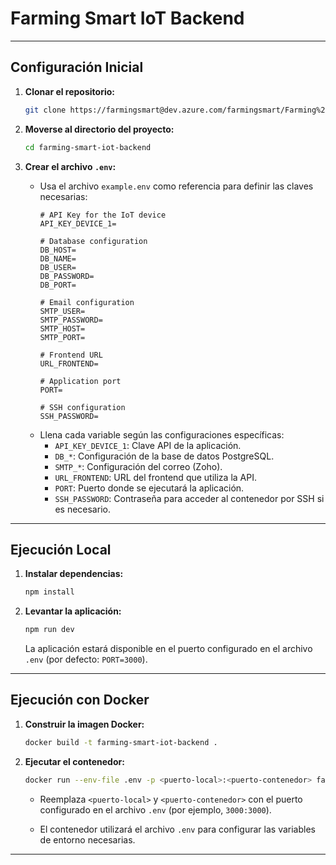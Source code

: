# Farming Smart IoT Backend
---

## Configuración Inicial

1. **Clonar el repositorio:**
   ```bash
   git clone https://farmingsmart@dev.azure.com/farmingsmart/Farming%20Smart/_git/farming-smart-iot-backend
   ```

2. **Moverse al directorio del proyecto:**
   ```bash
   cd farming-smart-iot-backend
   ```

3. **Crear el archivo `.env`:**
   - Usa el archivo `example.env` como referencia para definir las claves necesarias:
     ```plaintext
     # API Key for the IoT device
     API_KEY_DEVICE_1=

     # Database configuration
     DB_HOST=
     DB_NAME=
     DB_USER=
     DB_PASSWORD=
     DB_PORT=

     # Email configuration
     SMTP_USER=
     SMTP_PASSWORD=
     SMTP_HOST=
     SMTP_PORT=

     # Frontend URL
     URL_FRONTEND=

     # Application port
     PORT=

     # SSH configuration
     SSH_PASSWORD=
     ```
   - Llena cada variable según las configuraciones específicas:
     - `API_KEY_DEVICE_1`: Clave API de la aplicación.
     - `DB_*`: Configuración de la base de datos PostgreSQL.
     - `SMTP_*`: Configuración del correo (Zoho).
     - `URL_FRONTEND`: URL del frontend que utiliza la API.
     - `PORT`: Puerto donde se ejecutará la aplicación.
     - `SSH_PASSWORD`: Contraseña para acceder al contenedor por SSH si es necesario.

---

## Ejecución Local

1. **Instalar dependencias:**
   ```bash
   npm install
   ```

2. **Levantar la aplicación:**
   ```bash
   npm run dev
   ```

   La aplicación estará disponible en el puerto configurado en el archivo `.env` (por defecto: `PORT=3000`).

---

## Ejecución con Docker

1. **Construir la imagen Docker:**
   ```bash
   docker build -t farming-smart-iot-backend .
   ```

2. **Ejecutar el contenedor:**
   ```bash
   docker run --env-file .env -p <puerto-local>:<puerto-contenedor> farming-smart-iot-backend
   ```

   - Reemplaza `<puerto-local>` y `<puerto-contenedor>` con el puerto configurado en el archivo `.env` (por ejemplo, `3000:3000`).

   - El contenedor utilizará el archivo `.env` para configurar las variables de entorno necesarias.

---

